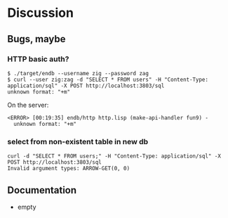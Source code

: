 # Discussion

## Bugs, maybe

### HTTP basic auth?

```
$ ./target/endb --username zig --password zag
$ curl --user zig:zag -d "SELECT * FROM users" -H "Content-Type: application/sql" -X POST http://localhost:3803/sql
unknown format: "+m"
```

On the server:

```
<ERROR> [00:19:35] endb/http http.lisp (make-api-handler fun9) -
  unknown format: "+m"
```

### select from non-existent table in new db

```
curl -d "SELECT * FROM users;" -H "Content-Type: application/sql" -X POST http://localhost:3803/sql
Invalid argument types: ARROW-GET(0, 0)
```

## Documentation

* empty
